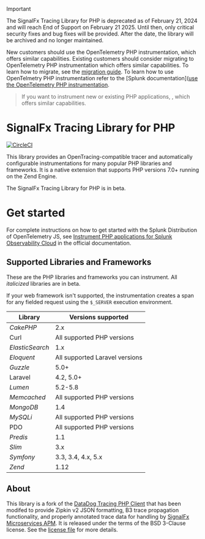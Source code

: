 > [!IMPORTANT]
> The SignalFx Tracing Library for PHP is deprecated as of February 21, 2024 and will reach End of Support on February 21 2025. Until then, only critical security fixes and bug fixes will be provided. After the date, the library will be archived and no longer maintained.
>
> New customers should use the OpenTelemetry PHP instrumentation, which offers similar capabilities. Existing customers should consider migrating to OpenTelemetry PHP instrumentation which offers similar capabilities. To learn how to migrate, see the [migration guide](https://docs.splunk.com/observability/en/gdi/get-data-in/application/php/php-migration-guide.html). To learn how to use OpenTelmetry PHP instrumentation refer to the [Splunk documentation]([use the OpenTelemetry PHP instrumentation](https://docs.splunk.com/observability/en/gdi/get-data-in/application/php/get-started.html). 

> If you want to instrument new or existing PHP applications, , which offers similar capabilities.

# SignalFx Tracing Library for PHP

[![CircleCI](https://circleci.com/gh/signalfx/signalfx-php-tracing/tree/main.svg?style=svg)](https://circleci.com/gh/signalfx/signalfx-php-tracing/tree/main)

This library provides an OpenTracing-compatible tracer and automatically
configurable instrumentations for many popular PHP libraries and frameworks.
It is a native extension that supports PHP versions 7.0+ running on the Zend Engine.

The SignalFx Tracing Library for PHP is in beta.

# Get started

For complete instructions on how to get started with the Splunk Distribution of OpenTelemetry JS, see [Instrument PHP applications for Splunk Observability Cloud](https://quickdraw.splunk.com/redirect/?product=Observability&location=php.application&version=current) in the official documentation.

## Supported Libraries and Frameworks

These are the PHP libraries and frameworks you can instrument. All _italicized_
libraries are in beta.

If your web framework isn't supported, the instrumentation creates a span for
any fielded request using the `$_SERVER` execution environment.

| Library | Versions supported |
|---------|--------------------|
| _CakePHP_ | 2.x |
| Curl | All supported PHP versions |
| _ElasticSearch_ | 1.x |
| _Eloquent_ | All supported Laravel versions |
| _Guzzle_ | 5.0+ |
| Laravel | 4.2, 5.0+ |
| _Lumen_ | 5.2-5.8 |
| _Memcached_ | All supported PHP versions |
| _MongoDB_ | 1.4 |
| _MySQLi_ | All supported PHP versions |
| PDO | All supported PHP versions |
| _Predis_ | 1.1 |
| _Slim_ | 3.x |
| _Symfony_ | 3.3, 3.4, 4.x, 5.x |
| _Zend_ | 1.12 |

## About

This library is a fork of the [DataDog Tracing PHP Client](https://github.com/DataDog/dd-trace-php)
that has been modifed to provide Zipkin v2 JSON formatting, B3 trace propagation
functionality, and properly annotated trace data for handling by
[SignalFx Microservices APM](https://docs.signalfx.com/en/latest/apm/apm-overview/index.html).
It is released under the terms of the BSD 3-Clause license. See the
[license file](./LICENSE) for more details.

